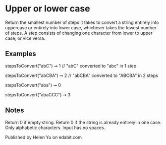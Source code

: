 # Upper or lower case

Return the smallest number of steps it takes to convert a string entirely into uppercase or entirely into lower case, whichever takes the fewest number of steps. A step consists of changing one character from lower to upper case, or vice versa.

## Examples

stepsToConvert("abC") ➞ 1
// "abC" converted to "abc" in 1 step

stepsToConvert("abCBA") ➞ 2
// "abCBA" converted to "ABCBA" in 2 steps

stepsToConvert("aba") ➞ 0

stepsToConvert("abaCCC") ➞ 3

## Notes

Return 0 if empty string.
Return 0 if the string is already entirely in one case.
Only alphabetic characters.
Input has no spaces.

Published by Helen Yu on edabit.com
